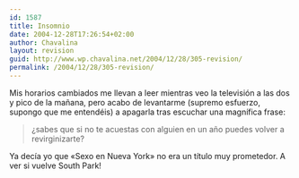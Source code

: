 ```yaml
---
id: 1587
title: Insomnio
date: 2004-12-28T17:26:54+02:00
author: Chavalina
layout: revision
guid: http://www.wp.chavalina.net/2004/12/28/305-revision/
permalink: /2004/12/28/305-revision/
---
```

Mis horarios cambiados me llevan a leer mientras veo la televisión a las dos y pico de la mañana, pero acabo de levantarme (supremo esfuerzo, supongo que me entendéis) a apagarla tras escuchar una magnífica frase:

> ¿sabes que si no te acuestas con alguien en un año puedes volver a revirginizarte?

Ya decía yo que «Sexo en Nueva York» no era un título muy prometedor. A ver si vuelve South Park!